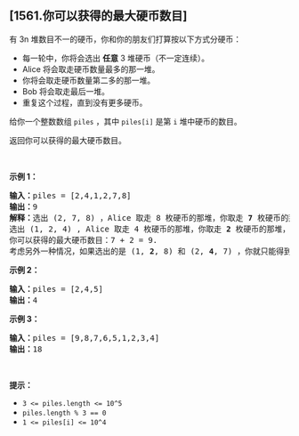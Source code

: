 ## [1561.你可以获得的最大硬币数目]
<p>有 3n 堆数目不一的硬币，你和你的朋友们打算按以下方式分硬币：</p>

<ul>
	<li>每一轮中，你将会选出 <strong>任意</strong> 3 堆硬币（不一定连续）。</li>
	<li>Alice 将会取走硬币数量最多的那一堆。</li>
	<li>你将会取走硬币数量第二多的那一堆。</li>
	<li>Bob 将会取走最后一堆。</li>
	<li>重复这个过程，直到没有更多硬币。</li>
</ul>

<p>给你一个整数数组 <code>piles</code> ，其中 <code>piles[i]</code> 是第 <code>i</code> 堆中硬币的数目。</p>

<p>返回你可以获得的最大硬币数目。</p>

<p>&nbsp;</p>

<p><strong>示例 1：</strong></p>

<pre><strong>输入：</strong>piles = [2,4,1,2,7,8]
<strong>输出：</strong>9
<strong>解释：</strong>选出 (2, 7, 8) ，Alice 取走 8 枚硬币的那堆，你取走 <strong>7</strong> 枚硬币的那堆，Bob 取走最后一堆。
选出 (1, 2, 4) , Alice 取走 4 枚硬币的那堆，你取走 <strong>2</strong> 枚硬币的那堆，Bob 取走最后一堆。
你可以获得的最大硬币数目：7 + 2 = 9.
考虑另外一种情况，如果选出的是 (1, <strong>2</strong>, 8) 和 (2, <strong>4</strong>, 7) ，你就只能得到 2 + 4 = 6 枚硬币，这不是最优解。
</pre>

<p><strong>示例 2：</strong></p>

<pre><strong>输入：</strong>piles = [2,4,5]
<strong>输出：</strong>4
</pre>

<p><strong>示例 3：</strong></p>

<pre><strong>输入：</strong>piles = [9,8,7,6,5,1,2,3,4]
<strong>输出：</strong>18
</pre>

<p>&nbsp;</p>

<p><strong>提示：</strong></p>

<ul>
	<li><code>3 &lt;= piles.length &lt;= 10^5</code></li>
	<li><code>piles.length % 3 == 0</code></li>
	<li><code>1 &lt;= piles[i] &lt;= 10^4</code></li>
</ul>
